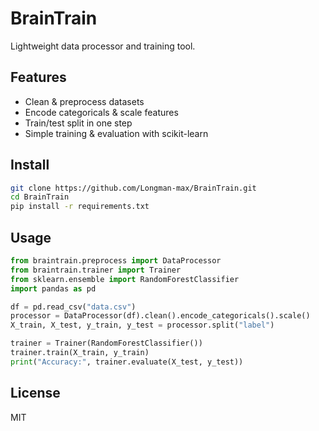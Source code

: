 # BrainTrain

Lightweight data processor and training tool.

## Features
- Clean & preprocess datasets  
- Encode categoricals & scale features  
- Train/test split in one step  
- Simple training & evaluation with scikit-learn  

## Install
```bash
git clone https://github.com/Longman-max/BrainTrain.git
cd BrainTrain
pip install -r requirements.txt
````

## Usage

```python
from braintrain.preprocess import DataProcessor
from braintrain.trainer import Trainer
from sklearn.ensemble import RandomForestClassifier
import pandas as pd

df = pd.read_csv("data.csv")
processor = DataProcessor(df).clean().encode_categoricals().scale()
X_train, X_test, y_train, y_test = processor.split("label")

trainer = Trainer(RandomForestClassifier())
trainer.train(X_train, y_train)
print("Accuracy:", trainer.evaluate(X_test, y_test))
```

## License

MIT
